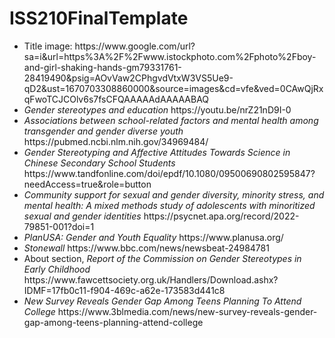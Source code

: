 # ISS210FinalTemplate
<ul>
  <li> Title image: https://www.google.com/url?sa=i&url=https%3A%2F%2Fwww.istockphoto.com%2Fphoto%2Fboy-and-girl-shaking-hands-gm79331761-28419490&psig=AOvVaw2CPhgvdVtxW3VS5Ue9-qD2&ust=1670703308860000&source=images&cd=vfe&ved=0CAwQjRxqFwoTCJCOlv6s7fsCFQAAAAAdAAAAABAQ </li> 
  <li> <em> Gender stereotypes and education </em> https://youtu.be/nrZ21nD9I-0 </li>
  <li> <em> Associations between school-related factors and mental health among transgender and gender diverse youth </em> https://pubmed.ncbi.nlm.nih.gov/34969484/ </li> 
  <li> <em> Gender Stereotyping and Affective Attitudes Towards Science in Chinese Secondary School Students </em>  https://www.tandfonline.com/doi/epdf/10.1080/09500690802595847?needAccess=true&role=button </li>
  <li> <em> Community support for sexual and gender diversity, minority stress, and mental health: A mixed methods study of adolescents with minoritized sexual and gender identities </em> https://psycnet.apa.org/record/2022-79851-001?doi=1
  <li> <em> PlanUSA: Gender and Youth Equality </em> https://www.planusa.org/ </li>
  <li> <em> Stonewall </em> https://www.bbc.com/news/newsbeat-24984781 </li>
<li> About section, <em> Report of the Commission on Gender Stereotypes in Early Childhood </em> https://www.fawcettsociety.org.uk/Handlers/Download.ashx?IDMF=17fb0c11-f904-469c-a62e-173583d441c8 </li>
 <li> <em> New Survey Reveals Gender Gap Among Teens Planning To Attend College </em> https://www.3blmedia.com/news/new-survey-reveals-gender-gap-among-teens-planning-attend-college </li>
</ul>

